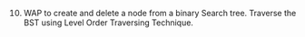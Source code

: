 10. WAP  to create  and  delete  a  node  from  a  binary  Search  tree.  Traverse  the  BST  using Level Order Traversing Technique.